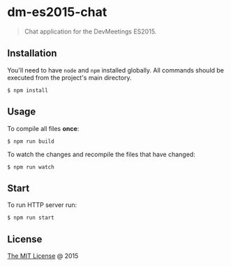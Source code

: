 # dm-es2015-chat

> Chat application for the DevMeetings ES2015.

## Installation

You'll need to have `node` and `npm` installed globally.
All commands should be executed from the project's main directory.

```
$ npm install
```

## Usage

To compile all files **once**:

```
$ npm run build
```

To watch the changes and recompile the files that have changed:

```
$ npm run watch
```

## Start

To run HTTP server run:

```
$ npm run start
```

## License

[The MIT License](http://piecioshka.mit-license.org) @ 2015
